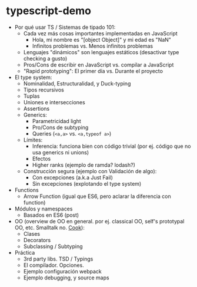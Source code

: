 # typescript-demo

* Por qué usar TS / Sistemas de tipado 101:
    - Cada vez más cosas importantes implementadas en JavaScript
        + Hola, mi nombre es "[object Object]" y mi edad es "NaN"
        + Infinitos problemas vs. Menos infinitos problemas
    - Lenguajes "dinámicos" son lenguajes estáticos (desactivar type checking a gusto)
    - Pros/Cons de escribir en JavaScript vs. compilar a JavaScript
    - "Rapid prototyping": El primer día vs. Durante el proyecto
* El type system:
    - Nominalidad, Estructuralidad, y Duck-typing
    - Tipos recursivos
    - Tuplas
    - Uniones e intersecciones
    - Assertions
    - Generics:
        + Parametricidad light
        + Pro/Cons de subtyping
        + Queries (`<a,a>` vs. `<a,typeof a>`)
    - Límites:
        + Inferencia: funciona bien con código trivial (por ej. código que no usa generics ni unions)
        + Efectos
        + Higher ranks (ejemplo de ramda? lodash?)
    - Construcción segura (ejemplo con Validación de algo):
        + Con excepciones (a.k.a Just Fail)
        + Sin excepciones (explotando el type system)
* Functions
	- Arrow Function (igual que ES6, pero aclarar la diferencia con function)
* Módulos y namespaces
    - Basados en ES6 (post)
* OO (overview de OO en general. por ej. classical OO, self's prototypal OO, etc. Smalltalk no. [Cook](http://wcook.blogspot.com.ar/2012/07/proposal-for-simplified-modern.html)): 
    - Clases
    - Decorators
    - Subclassing / Subtyping
* Práctica
    - 3rd party libs. TSD / Typings
    - El compilador. Opciones.
    - Ejemplo configuración webpack
    - Ejemplo debugging, y source maps
